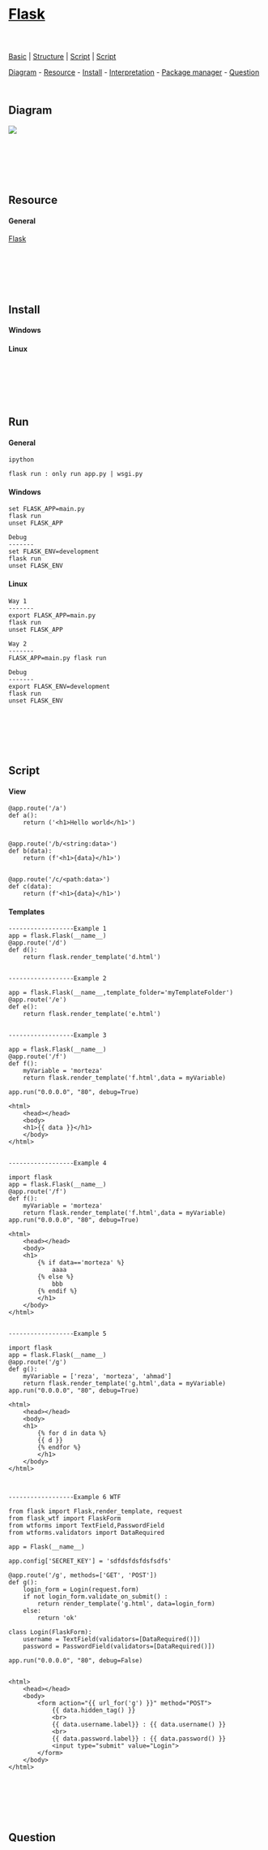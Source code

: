 <style>
.md0{padding-bottom: 150px;}
.md1{padding-bottom: 75px;}
.md2{padding-bottom: 50px;}
.md3{padding-bottom: 25px;}
.md4{padding-bottom: 5px;}
.md5{padding-bottom: 10px;}
.tbl1 td#header{background-color: D1ECCF}
.tbl1 tr#header{background-color: D1ECCF}
.red{color:#E74C3C}
.blue{color:#3498DB}
.green{color:##28B463}
table{border: 0px solid black;}
</style>

# [<span style="color:black;">Flask</span>](Index.md)

<div class="md3"></div>

[Basic](Basic.md) |
[Structure](Structure.md) | 
[Script](Script.md) | 
[Script](Flask.md)

<div class="md3">
<a href="#diagram">Diagram</a> - 
<a href="#resource">Resource</a> - 
<a href="#install">Install</a> - 
<a href="#interpretation">Interpretation</a> - 
<a href="#package-manager">Package manager</a> - 
<a href="#question">Question</a>  
</div>





## Diagram

<div class="md1">

![](Diagram/Flask.jpeg)

</div>









## Resource

<div class="md1">

#### General

<a href="https://palletsprojects.com/" target="_blank">Flask</a>

</div>







## Install

<div class="md1">

#### Windows

#### Linux	

</div>





## Run

<div class="md1">

#### General

	ipython

	flask run : only run app.py | wsgi.py


#### Windows

	set FLASK_APP=main.py
	flask run
	unset FLASK_APP

	Debug
	-------
	set FLASK_ENV=development
	flask run
	unset FLASK_ENV

#### Linux	

	Way 1
	-------
	export FLASK_APP=main.py
	flask run
	unset FLASK_APP

	Way 2
	-------
	FLASK_APP=main.py flask run

	Debug
	-------
	export FLASK_ENV=development
	flask run
	unset FLASK_ENV

</div>





## Script

<div class="md1">

#### View

	@app.route('/a')
	def a():
		return ('<h1>Hello world</h1>') 


	@app.route('/b/<string:data>')        
	def b(data):
		return (f'<h1>{data}</h1>')           


	@app.route('/c/<path:data>')
	def c(data):
		return (f'<h1>{data}</h1>')   




#### Templates	

	------------------Example 1 
	app = flask.Flask(__name__)
	@app.route('/d')
	def d():
		return flask.render_template('d.html')


	------------------Example 2

	app = flask.Flask(__name__,template_folder='myTemplateFolder')
	@app.route('/e')
	def e():
		return flask.render_template('e.html')

	
	------------------Example 3
	
	app = flask.Flask(__name__)
	@app.route('/f')
	def f():
		myVariable = 'morteza'
		return flask.render_template('f.html',data = myVariable)

	app.run("0.0.0.0", "80", debug=True)
		
	<html>
		<head></head>
		<body>
		<h1>{{ data }}</h1>
		</body>
	</html>


	------------------Example 4

	import flask
	app = flask.Flask(__name__)
	@app.route('/f')
	def f():
		myVariable = 'morteza'
		return flask.render_template('f.html',data = myVariable)
	app.run("0.0.0.0", "80", debug=True)	
		
	<html>
		<head></head>
		<body>
		<h1>
			{% if data=='morteza' %}
				aaaa
			{% else %}
				bbb        
			{% endif %}
			</h1>
		</body>
	</html>


	------------------Example 5

	import flask
	app = flask.Flask(__name__)
	@app.route('/g')
	def g():
		myVariable = ['reza', 'morteza', 'ahmad']
		return flask.render_template('g.html',data = myVariable)
	app.run("0.0.0.0", "80", debug=True)	
		
	<html>
		<head></head>
		<body>
		<h1>        
			{% for d in data %}
			{{ d }}     
			{% endfor %}
			</h1>
		</body>
	</html>



	------------------Example 6 WTF

    from flask import Flask,render_template, request
    from flask_wtf import FlaskForm
    from wtforms import TextField,PasswordField
    from wtforms.validators import DataRequired

    app = Flask(__name__)

    app.config['SECRET_KEY'] = 'sdfdsfdsfdsfsdfs'

    @app.route('/g', methods=['GET', 'POST'])
    def g():
        login_form = Login(request.form)
        if not login_form.validate_on_submit() : 
            return render_template('g.html', data=login_form) 
        else:
            return 'ok'

    class Login(FlaskForm):
        username = TextField(validators=[DataRequired()])
        password = PasswordField(validators=[DataRequired()])

    app.run("0.0.0.0", "80", debug=False)


    <html>
        <head></head>
        <body>
            <form action="{{ url_for('g') }}" method="POST">
                {{ data.hidden_tag() }}
                <br> 
                {{ data.username.label}} : {{ data.username() }}
                <br> 
                {{ data.password.label}} : {{ data.password() }}
                <input type="submit" value="Login">            
            </form>
        </body>
    </html>



</div>












## Question

<div class="md1">

</div>
